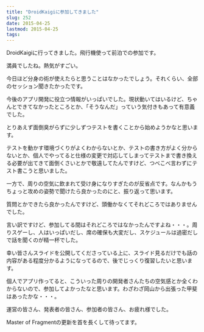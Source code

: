 ```yaml
---
title: "DroidKaigiに参加してきました"
slug: 252
date: 2015-04-25
lastmod: 2015-04-25
tags: 
---
```


DroidKaigiに行ってきました。飛行機使って前泊での参加です。

満員でしたね。熱気がすごい。

今日ほど分身の術が使えたらと思うことはなかったでしょう。それくらい、全部のセッション聞きたかったです。

今後のアプリ開発に役立つ情報がいっぱいでした。現状動いてはいるけど、ちゃんとできてなかったところとか、「そうなんだ」っていう気付きもあって有意義でした。

とりあえず面倒臭がらずに少しずつテストを書くことから始めようかなと思います。

テストを動かす環境づくりがよくわからないとか、テストの書き方がよく分からないとか、個人でやってると仕様の変更で対応してしまってテストまで書き換える必要が出てきて面倒くさいとかで敬遠してたんですけど、つべこべ言わずにテスト書こうと思いました。

一方で、周りの空気に飲まれて受け身になりすぎたのが反省点です。なんかもうちょっと攻めの姿勢で聞けたら良かったのにと、振り返って思います。

質問とかできたら良かったんですけど、頭働かなくてそれどころではありませんでした。

言い訳ですけど、参加してる間はそれどころではなかったんですよね・・・。周りスゲーし、人はいっぱいだし、席の確保も大変だし、スケジュールは過密だしで話を聞くのが精一杯でした。

幸い皆さんスライドを公開してくださっている上に、スライド見るだけでも話の内容がある程度分かるようになってるので、後でじっくり復習したいと思います。

個人でアプリ作ってると、こういった周りの開発者さんたちの空気感とか全くわからないので、参加してよかったなと思います。わざわざ岡山から出張った甲斐はあったかな・・・。

運営の皆さん、発表者の皆さん、参加者の皆さん、お疲れ様でした。

Master of Fragmentの更新を首を長くして待ってます。


  